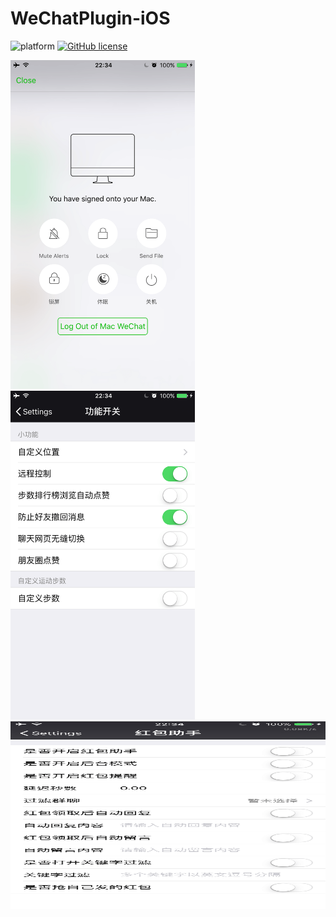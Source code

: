 # WeChatPlugin-iOS
![platform](https://img.shields.io/badge/platform-ios-lightgrey.svg)  [![GitHub license](https://img.shields.io/github/license/CodeTips/WeChatPlugin-macOS.svg)](https://github.com/CodeTips/WeChatPlugin-iOS/blob/master/LICENSE)

<img src="./Other/Screenshots/wechatplugin.png" width="295" height="526" /><img src="./Other/Screenshots/wechatplugin_1.png" width="295" height="526" /><img src="./Other/Screenshots/wechatplugin_2.png" width="888" height="300" />
